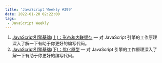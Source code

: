 ```yaml
---
title: 'JavaScript Weekly #399'
date: 2022-01-20 02:22:00
tags:
 - JavaScript Weekly
---
```


1. [JavaScript引擎基础(上)：形态和内联缓存](./js_engine_shape_and_inline_caches.md) — 对 JavaScript 引擎的工作原理深入了解一下有助于你更好的编写代码。
2. [JavaScript引擎基础(下)：优化原型](./js_engine_optimizing_prototype.md) — 对 JavaScript 引擎的工作原理深入了解一下有助于你更好的编写代码。